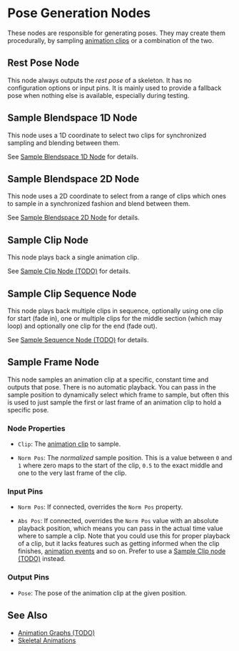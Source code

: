 # Pose Generation Nodes

These nodes are responsible for generating poses. They may create them procedurally, by sampling [animation clips](../animation-clip-asset.md) or a combination of the two.

## Rest Pose Node

This node always outputs the *rest pose* of a skeleton. It has no configuration options or input pins. It is mainly used to provide a fallback pose when nothing else is available, especially during testing.

## Sample Blendspace 1D Node

This node uses a 1D coordinate to select two clips for synchronized sampling and blending between them.

See [Sample Blendspace 1D Node](anim-nodes-blendspace1d.md) for details.

## Sample Blendspace 2D Node

This node uses a 2D coordinate to select from a range of clips which ones to sample in a synchronized fashion and blend between them.

See [Sample Blendspace 2D Node](anim-nodes-blendspace2d.md) for details.

## Sample Clip Node

This node plays back a single animation clip.

See [Sample Clip Node (TODO)](anim-nodes-sample-clip.md) for details.

## Sample Clip Sequence Node

This node plays back multiple clips in sequence, optionally using one clip for start (fade in), one or multiple clips for the middle section (which may loop) and optionally one clip for the end (fade out).

See [Sample Sequence Node (TODO)](anim-nodes-sample-sequence.md) for details.

## Sample Frame Node

This node samples an animation clip at a specific, constant time and outputs that pose. There is no automatic playback. You can pass in the sample position to dynamically select which frame to sample, but often this is used to just sample the first or last frame of an animation clip to hold a specific pose.

### Node Properties

* `Clip`: The [animation clip](../animation-clip-asset.md) to sample.

* `Norm Pos`: The *normalized* sample position. This is a value between `0` and `1` where zero maps to the start of the clip, `0.5` to the exact middle and one to the very last frame of the clip.

### Input Pins

* `Norm Pos`: If connected, overrides the `Norm Pos` property.

* `Abs Pos`: If connected, overrides the `Norm Pos` value with an absolute playback position, which means you can pass in the actual time value where to sample a clip. Note that you could use this for proper playback of a clip, but it lacks features such as getting informed when the clip finishes, [animation events](../animation-events.md) and so on. Prefer to use a [Sample Clip node (TODO)](anim-nodes-sample-clip.md) instead.

### Output Pins

* `Pose`: The pose of the animation clip at the given position.

## See Also

* [Animation Graphs (TODO)](animation-graph-overview.md)
* [Skeletal Animations](../skeletal-animation-overview.md)
